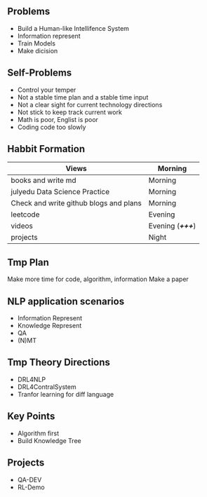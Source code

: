 Problems
---
* Build a Human-like Intellifence System
* Information represent
* Train Models
* Make dicision

Self-Problems
--
+ Control your temper
+ Not a stable time plan and a stable time input
+ Not a clear sight for current technology directions
+ Not stick to keep track current work
+ Math is poor, Englist is poor
+ Coding code too slowly

Habbit Formation
---
Views | Morning
------------|----------
books and write md | Morning
julyedu Data Science Practice | Morning
Check and write github blogs and plans | Morning
leetcode |Evening
videos | Evening (***+++***)
projects |Night

Tmp Plan
---
Make more time for code, algorithm, information
Make a paper

NLP application scenarios
---
+ Information Represent
+ Knowledge Represent
+ QA
+ (N)MT

Tmp Theory Directions
---
* DRL4NLP
* DRL4ContralSystem
* Tranfor learning for diff language

Key Points
---
* Algorithm first
* Build Knowledge Tree

Projects
---
* QA-DEV
* RL-Demo
